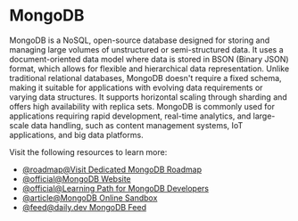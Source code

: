 # MongoDB

MongoDB is a NoSQL, open-source database designed for storing and managing large volumes of unstructured or semi-structured data. It uses a document-oriented data model where data is stored in BSON (Binary JSON) format, which allows for flexible and hierarchical data representation. Unlike traditional relational databases, MongoDB doesn't require a fixed schema, making it suitable for applications with evolving data requirements or varying data structures. It supports horizontal scaling through sharding and offers high availability with replica sets. MongoDB is commonly used for applications requiring rapid development, real-time analytics, and large-scale data handling, such as content management systems, IoT applications, and big data platforms.

Visit the following resources to learn more:

- [@roadmap@Visit Dedicated MongoDB Roadmap](https://roadmap.sh/mongodb)
- [@official@MongoDB Website](https://www.mongodb.com/)
- [@official@Learning Path for MongoDB Developers](https://learn.mongodb.com/catalog)
- [@article@MongoDB Online Sandbox](https://mongoplayground.net/)
- [@feed@daily.dev MongoDB Feed](https://app.daily.dev/tags/mongodb)
